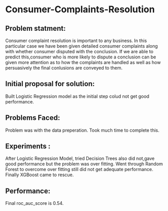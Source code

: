 # Consumer-Complaints-Resolution

Problem statment:
-----------------
Consumer complaint resolution is important to any business. In this particular case we have been given detailed consumer complaints along with whether consumer disputed with the conclusion. If we are able to predict this,consumer who is more likely to dispute a conclusion can be given more attention as to how the complaints are handled as well as how persuasively the final conlusions are conveyed to them.

Initial proposal for solution:
------------------------------
Built Logistic Regression model as the initial step colud not get good performance. 

Problems Faced:
---------------
Problem was with the data preperation. Took much time to complete this.

Experiments :
-------------

After Logistic Regression Model, tried Decision Trees also did not,gave good performance but the problem was over fitting. Went through Random Forest to overcome over fitting still did not get adequate performance. Finally XGBoost came to rescue.


Performance:
------------
Final roc_auc_score is 0.54.
